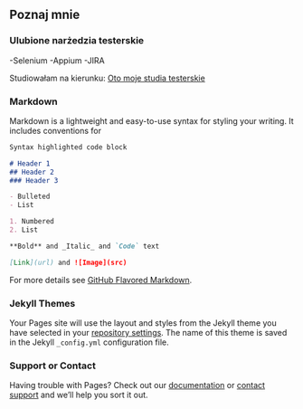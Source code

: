 ## Poznaj mnie

### Ulubione narżedzia testerskie
-Selenium
-Appium
-JIRA

Studiowałam na kierunku:
[Oto moje studia testerskie](https://www.wsb.pl/wroclaw/studenci/studia-podyplomowe/kierunki/tester-oprogramowania-dla-aplikacji-mobilnych-i-serwerowych)



### Markdown

Markdown is a lightweight and easy-to-use syntax for styling your writing. It includes conventions for

```markdown
Syntax highlighted code block

# Header 1
## Header 2
### Header 3

- Bulleted
- List

1. Numbered
2. List

**Bold** and _Italic_ and `Code` text

[Link](url) and ![Image](src)
```

For more details see [GitHub Flavored Markdown](https://guides.github.com/features/mastering-markdown/).

### Jekyll Themes

Your Pages site will use the layout and styles from the Jekyll theme you have selected in your [repository settings](https://github.com/katarzynaszwalek/super_interaktywne_cv/settings). The name of this theme is saved in the Jekyll `_config.yml` configuration file.

### Support or Contact

Having trouble with Pages? Check out our [documentation](https://help.github.com/categories/github-pages-basics/) or [contact support](https://github.com/contact) and we’ll help you sort it out.

